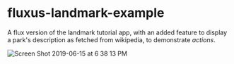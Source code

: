 # fluxus-landmark-example
A flux version of the landmark tutorial app, with an added feature to display a park's description as fetched from wikipedia, to demonstrate *actions*.

![Screen Shot 2019-06-15 at 6 38 13 PM](https://user-images.githubusercontent.com/611996/59557329-c0926300-8f9c-11e9-8be4-83b14dd57b48.png)

